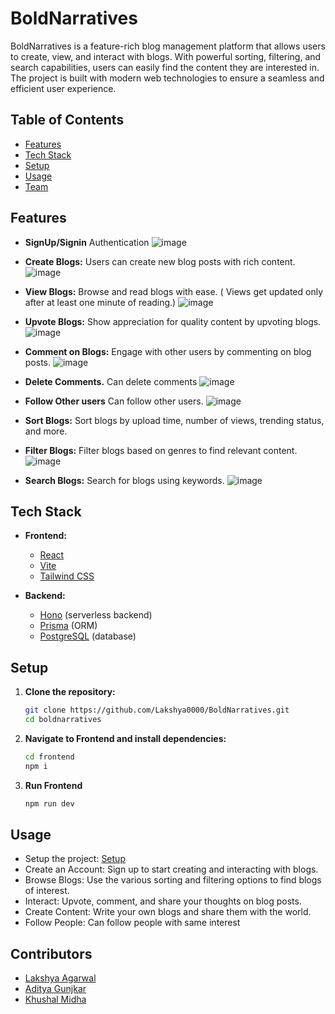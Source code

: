 # BoldNarratives

BoldNarratives is a feature-rich blog management platform that allows users to create, view, and interact with blogs. With powerful sorting, filtering, and search capabilities, users can easily find the content they are interested in. The project is built with modern web technologies to ensure a seamless and efficient user experience.

## Table of Contents
- [Features](#features)
- [Tech Stack](#tech-stack)
- [Setup](#setup)
- [Usage](#usage)
- [Team](#contributors)

## Features
- **SignUp/Signin** Authentication
  ![image](https://github.com/user-attachments/assets/5284db6f-be6e-43bc-ac0c-18b1749491eb)


- **Create Blogs:** Users can create new blog posts with rich content.
  ![image](https://github.com/user-attachments/assets/a6eb947e-71ea-4017-b3b0-91dedc5697b9)


- **View Blogs:** Browse and read blogs with ease. ( Views get updated only after at least one minute of reading.)
  ![image](https://github.com/user-attachments/assets/dc1507e3-0a33-439a-b58d-a472a0fc370f)

  
- **Upvote Blogs:** Show appreciation for quality content by upvoting blogs.
  ![image](https://github.com/user-attachments/assets/d5c8a570-9020-49fb-8e44-03e690f6fb30)


- **Comment on Blogs:** Engage with other users by commenting on blog posts.
  ![image](https://github.com/user-attachments/assets/ddc8e0c4-8368-4751-a7f4-a85e5bdfca9f)


- **Delete Comments.** Can delete comments
  ![image](https://github.com/user-attachments/assets/62b8c371-9377-4256-9305-c0188c215d08)


- **Follow Other users** Can follow other users.
  ![image](https://github.com/user-attachments/assets/4b4326ab-1b34-48df-8eba-3c4cb7f33d1a)


- **Sort Blogs:** Sort blogs by upload time, number of views, trending status, and more.
  
- **Filter Blogs:** Filter blogs based on genres to find relevant content.
  ![image](https://github.com/user-attachments/assets/eea609d4-212b-49ba-aa5c-17e9dacec9c0)

  
- **Search Blogs:** Search for blogs using keywords.
  ![image](https://github.com/user-attachments/assets/e3765a7e-808e-4c4f-8d48-c7a140fd06b1)

  
## Tech Stack
- **Frontend:**
  - [React](https://reactjs.org/)
  - [Vite](https://vitejs.dev/)
  - [Tailwind CSS](https://tailwindcss.com/)

- **Backend:**
  - [Hono](https://honojs.dev/) (serverless backend)
  - [Prisma](https://www.prisma.io/) (ORM)
  - [PostgreSQL](https://www.postgresql.org/) (database)

## Setup

1. **Clone the repository:**
   ```bash
   git clone https://github.com/Lakshya0000/BoldNarratives.git
   cd boldnarratives

2. **Navigate to Frontend and install dependencies:**
   ```bash
   cd frontend
   npm i

3. **Run Frontend**
   ```bash
   npm run dev


## Usage
- Setup the project: [Setup](#setup)
- Create an Account: Sign up to start creating and interacting with blogs.
- Browse Blogs: Use the various sorting and filtering options to find blogs of interest.
- Interact: Upvote, comment, and share your thoughts on blog posts.
- Create Content: Write your own blogs and share them with the world.
- Follow People: Can follow people with same interest

## Contributors
  - [Lakshya Agarwal](https://github.com/Lakshya0000)
  - [Aditya Gunjkar](https://github.com/aditya-gg04)
  - [Khushal Midha](https://github.com/khushalmidha)

